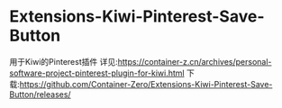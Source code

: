 # Extensions-Kiwi-Pinterest-Save-Button
用于Kiwi的Pinterest插件
详见:https://container-z.cn/archives/personal-software-project-pinterest-plugin-for-kiwi.html
下载:https://github.com/Container-Zero/Extensions-Kiwi-Pinterest-Save-Button/releases/

